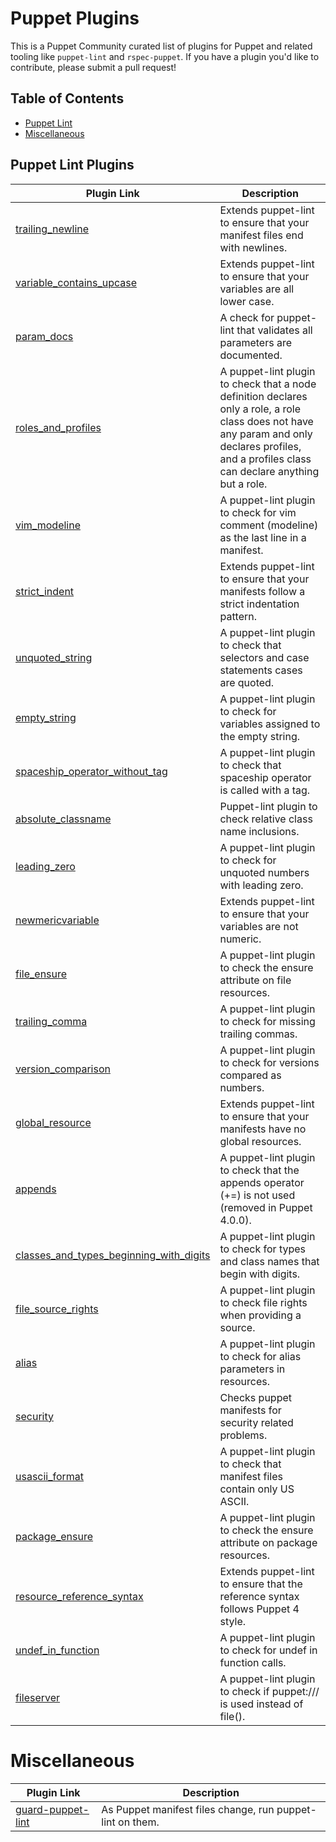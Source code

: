# Puppet Plugins

This is a Puppet Community curated list of plugins for Puppet and related tooling like `puppet-lint` and `rspec-puppet`. If you have a plugin you'd like to contribute, please submit a pull request!

## Table of Contents
- [Puppet Lint](#puppet-lint-plugins)
- [Miscellaneous](#miscellaneous)

## Puppet Lint Plugins
| Plugin Link | Description |
| ---         | ---         |
| [trailing_newline](https://github.com/rodjek/puppet-lint-trailing_newline-check) | Extends puppet-lint to ensure that your manifest files end with newlines. |
| [variable_contains_upcase](https://github.com/fiddyspence/puppetlint-variablecase) | Extends puppet-lint to ensure that your variables are all lower case. |
| [param_docs](https://github.com/domcleal/puppet-lint-param-docs) | A check for puppet-lint that validates all parameters are documented. |
| [roles_and_profiles](https://github.com/mcanevet/puppet-lint-roles_and_profiles-check) | A puppet-lint plugin to check that a node definition declares only a role, a role class does not have any param and only declares profiles, and a profiles class can declare anything but a role. |
| [vim_modeline](https://github.com/robertpearce/puppet-lint-vim_modeline-check) | A puppet-lint plugin to check for vim comment (modeline) as the last line in a manifest. |
| [strict_indent](https://github.com/relud/puppet-lint-strict_indent-check) | Extends puppet-lint to ensure that your manifests follow a strict indentation pattern. |
| [unquoted_string](https://github.com/puppet-community/puppet-lint-unquoted_string-check) | A puppet-lint plugin to check that selectors and case statements cases are quoted. |
| [empty_string](https://github.com/puppet-community/puppet-lint-empty_string-check) | A puppet-lint plugin to check for variables assigned to the empty string. |
| [spaceship_operator_without_tag](https://github.com/puppet-community/puppet-lint-spaceship_operator_without_tag-check) | A puppet-lint plugin to check that spaceship operator is called with a tag. |
| [absolute_classname](https://github.com/camptocamp/puppet-lint-absolute_classname-check) | Puppet-lint plugin to check relative class name inclusions. |
| [leading_zero](https://github.com/puppet-community/puppet-lint-leading_zero-check) | A puppet-lint plugin to check for unquoted numbers with leading zero. |
| [newmericvariable](https://github.com/fiddyspence/puppetlint-numericvariable) | Extends puppet-lint to ensure that your variables are not numeric. |
| [file_ensure](https://github.com/puppet-community/puppet-lint-file_ensure-check) | A puppet-lint plugin to check the ensure attribute on file resources. |
| [trailing_comma](https://github.com/puppet-community/puppet-lint-trailing_comma-check) | A puppet-lint plugin to check for missing trailing commas. |
| [version_comparison](https://github.com/puppet-community/puppet-lint-version_comparison-check) | A puppet-lint plugin to check for versions compared as numbers. |
| [global_resource](https://github.com/ninech/puppet-lint-global_resource-check) | Extends puppet-lint to ensure that your manifests have no global resources. |
| [appends](https://github.com/puppet-community/puppet-lint-appends-check) | A puppet-lint plugin to check that the appends operator (+=) is not used (removed in Puppet 4.0.0). |
| [classes_and_types_beginning_with_digits](https://github.com/puppet-community/puppet-lint-classes_and_types_beginning_with_digits-check) | A puppet-lint plugin to check for types and class names that begin with digits. |
| [file_source_rights](https://github.com/camptocamp/puppet-lint-file_source_rights-check) | A puppet-lint plugin to check file rights when providing a source. |
| [alias](https://github.com/camptocamp/puppet-lint-alias-check) | A puppet-lint plugin to check for alias parameters in resources. |
| [security](https://github.com/floek/puppet-lint-security-plugins) | Checks puppet manifests for security related problems. |
| [usascii_format](https://github.com/jpmasters/puppet-lint-usascii_format-check) | A puppet-lint plugin to check that manifest files contain only US ASCII. |
| [package_ensure](https://github.com/danzilio/puppet-lint-package_ensure-check) | A puppet-lint plugin to check the ensure attribute on package resources. |
| [resource_reference_syntax](https://github.com/tuxmea/puppet-lint-resource_reference_syntax) | Extends puppet-lint to ensure that the reference syntax follows Puppet 4 style. |
| [undef_in_function](https://github.com/camptocamp/puppet-lint-undef_in_function-check) | A puppet-lint plugin to check for undef in function calls. |
| [fileserver](https://github.com/camptocamp/puppet-lint-fileserver-check) | A puppet-lint plugin to check if puppet:/// is used instead of file(). |

# Miscellaneous
| Plugin Link | Description |
| ---         | ---         |
| [guard-puppet-lint](https://github.com/alister/guard-puppet-lint) | As Puppet manifest files change, run puppet-lint on them. |
